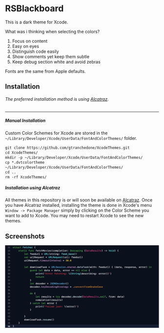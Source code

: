 RSBlackboard
===========

This is a dark theme for Xcode.

What was i thinking when selecting the colors?
1.  Focus on content
2.  Easy on eyes
3.  Distinguish code easily
4.  Show comments yet keep them subtle 
5.  Keep debug section white and avoid zebras

Fonts are the same from Apple defaults.


Installation
------------

###### The preferred installation method is using [Alcatraz](https://github.com/supermarin/Alcatraz).
-----------
##### Manual Installation

Custom Color Schemes for Xcode are stored in the `~/Library/Developer/Xcode/UserData/FontAndColorThemes/` folder.

    git clone https://github.com/gtranchedone/XcodeThemes.git
    cd XcodeThemes/
    mkdir -p ~/Library/Developer/Xcode/UserData/FontAndColorThemes/
    cp *.dvtcolortheme ~/Library/Developer/Xcode/UserData/FontAndColorThemes/
    cd ..
    rm -rf XcodeThemes/

##### Installation using Alcatraz

All themes in this repository is or will soon be available on [Alcatraz](https://github.com/supermarin/Alcatraz).
Once you have Alcatraz installed, installing the theme is done in Xcode's menu `Window -> Package Manager` simply by clicking on the Color Scheme you want to add to Xcode. You may need to restart Xcode to see the new themes.


Screenshots
----

![Sample](https://raw.githubusercontent.com/reejosamuel/RSBlackboard/master/screenshot1.png)
